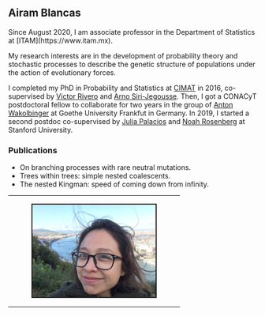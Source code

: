 ## Airam Blancas

<table width="100%" border=0>
<tr valign="middle">
<tbody>
Since August 2020, I am associate professor in the Department of Statistics at [ITAM](https://www.itam.mx). 

My research interests are in the development of probability theory and stochastic processes to describe the genetic structure of populations under the action of evolutionary forces.  

I completed my PhD in Probability and Statistics at [CIMAT](https://www.cimat.mx) in 2016, co-supervised by [Victor Rivero](https://www.cimat.mx/~rivero/vrivero/Welcome.html) and [Arno Siri-Jegousse](http://sigma.iimas.unam.mx/arno/). Then, I got a CONACyT postdoctoral fellow to collaborate for two years in the group of [Anton Wakolbinger](https://www.math.uni-frankfurt.de/~ismi/wakolbinger/pers.html) at Goethe University Frankfut in Germany. In 2019, I started a second postdoc co-supervised by [Julia Palacios](https://juliapalacios.github.io) and [Noah Rosenberg](https://rosenberglab.stanford.edu/index.html) at Stanford University.

<td>
<figure><img src="AiramBudapest2018.jpg" width="250" ALT="Picture of me"
	     align=center border=2>
</figure>
</td>
</tr>

### Publications

- On branching processes with rare neutral mutations.
- Trees within trees: simple nested coalescents. 
- The nested Kingman: speed of coming down from infinity.
